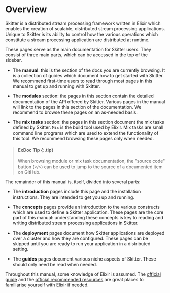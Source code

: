 # Overview

Skitter is a distributed stream processing framework written in Elixir which
enables the creation of scalable, distributed stream processing applications.
Unique to Skitter is its ability to control how the various operations which
constitute a stream processing application are distributed at runtime.

These pages serve as the main documentation for Skitter users. They consist of
three main parts, which can be accessed in the top of the sidebar.

* The __manual__: this is the section of the docs you are currently browsing.
  It is a collection of guides which document how to get started with Skitter.
  We recommend first-time users to read through most pages in this manual to
  get up and running with Skitter.

* The __modules__ section: the pages in this section contain the detailed
  documentation of the API offered by Skitter. Various pages in the manual will
  link to the pages in this section of the documentation. We recommend to
  browse these pages on an as-needed basis.


* The __mix tasks__ section: the pages in this section document the mix tasks
  defined by Skitter. `Mix` is the build tool used by Elixir. Mix tasks are
  small command line programs which are used to extend the functionality of
  this tool. We recommend browsing these pages only when needed.

> #### ExDoc Tip {:.tip}
>
> When browsing module or mix task documentation, the "source code" button
> (`</>`) can be used to jump to the source of a documented item on GitHub.

The remainder of this manual is, itself, divided into several parts:

* The __introduction__ pages include this page and the installation
  instructions. They are intended to get you up and running.

* The __concepts__ pages provide an introduction to the various constructs
  which are used to define a Skitter application. These pages are the core part
  of this manual: understanding these concepts is key to reading and writing
  distributed stream processing applications in Skitter.

* The __deployment__ pages document how Skitter applications are deployed over
  a cluster and how they are configured. These pages can be skipped until you
  are ready to run your application in a distributed setting.

* The __guides__ pages document various niche aspects of Skitter. These
  should only need be read when needed.

Throughout this manual, some knowledge of Elixir is assumed. The
[official guide](https://elixir-lang.org/getting-started/introduction.html) and
the [official recommended resources](https://elixir-lang.org/learning.html) are
great places to familiarise yourself with Elixir if needed.
